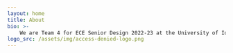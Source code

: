 ```yaml
---
layout: home
title: About
bio: >-
    We are Team 4 for ECE Senior Design 2022-23 at the University of Iowa!
logo_src: /assets/img/access-denied-logo.png
---
```

